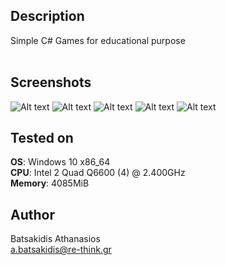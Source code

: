 ## Description ##

Simple C# Games for educational purpose<br>
<br>

## Screenshots

![Alt text](/Screenshot/batman.jpg?raw=true "Batman")
![Alt text](/Screenshot/car_racing.jpg?raw=true "Car Racing")
![Alt text](/Screenshot/helicopter.jpg?raw=true "Helicopter")
![Alt text](/Screenshot/scary-maze.jpg?raw=true "Scary Maze")
![Alt text](/Screenshot/whack_a_mole.jpg?raw=true "Whack a mole")

## Tested on ##

**OS**: Windows 10 x86_64 <br>
**CPU**: Intel 2 Quad Q6600 (4) @ 2.400GHz <br>
**Memory**: 4085MiB <br>

## Author ##

Batsakidis Athanasios<br>
a.batsakidis@re-think.gr